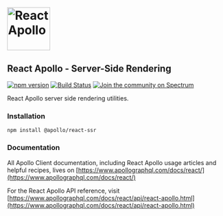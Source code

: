 # <a href="https://www.apollographql.com/"><img src="https://user-images.githubusercontent.com/841294/53402609-b97a2180-39ba-11e9-8100-812bab86357c.png" height="100" alt="React Apollo"></a>

## React Apollo - Server-Side Rendering

[![npm version](https://badge.fury.io/js/%40apollo%2Freact-ssr.svg)](https://badge.fury.io/js/%40apollo%2Freact-ssr)
[![Build Status](https://circleci.com/gh/apollographql/react-apollo.svg?style=svg)](https://circleci.com/gh/apollographql/react-apollo)
[![Join the community on Spectrum](https://withspectrum.github.io/badge/badge.svg)](https://spectrum.chat/apollo)

React Apollo server side rendering utilities.

### Installation

```
npm install @apollo/react-ssr
```

### Documentation

All Apollo Client documentation, including React Apollo usage articles and helpful recipes, lives on [https://www.apollographql.com/docs/react/](https://www.apollographql.com/docs/react/)

For the React Apollo API reference, visit [https://www.apollographql.com/docs/react/api/react-apollo.html](https://www.apollographql.com/docs/react/api/react-apollo.html)
